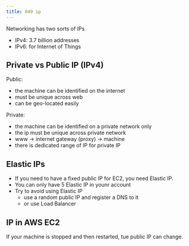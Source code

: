 ```yaml
---
title: 049 ip
---
```


Networking has two sorts of IPs
- IPv4: 3.7 billion addresses
- IPv6: for Internet of Things



## Private vs Public IP (IPv4)
Public:
- the machine can be identified on the internet
- must be unique across web
- can be geo-located easily

Private:
- the machine can be identified on a private network only
- the ip must be unique across private network
- www -> internet gateway (proxy) -> machine
- there is dedicated range of IP for private IP


## Elastic IPs
- If you need to have a fixed public IP for EC2, you need Elastic IP.
- You can only have 5 Elastic IP in younr account
- Try to avoid using Elastic IP
  - use a random public IP and register a DNS to it
  - or use Load Balancer


## IP in AWS EC2
If your machine is stopped and then restarted, tue public IP can change.